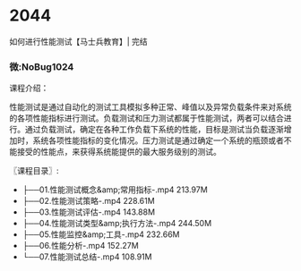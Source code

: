 # 2044
如何进行性能测试【马士兵教育】| 完结
### 微:NoBug1024 


课程介绍：

性能测试是通过自动化的测试工具模拟多种正常、峰值以及异常负载条件来对系统的各项性能指标进行测试。负载测试和压力测试都属于性能测试，两者可以结合进行。通过负载测试，确定在各种工作负载下系统的性能，目标是测试当负载逐渐增加时，系统各项性能指标的变化情况。压力测试是通过确定一个系统的瓶颈或者不能接受的性能点，来获得系统能提供的最大服务级别的测试。

〖课程目录〗:

- ├──01.性能测试概念&amp;amp;常用指标-.mp4  213.97M
- ├──02.性能测试策略-.mp4  228.61M
- ├──03.性能测试评估-.mp4  143.88M
- ├──04.性能测试类型&amp;amp;执行方法-.mp4  244.50M
- ├──05.性能监控&amp;amp;工具-.mp4  232.66M
- ├──06.性能分析-.mp4  152.27M
- └──07.性能测试总结-.mp4  108.91M
